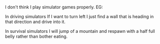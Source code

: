 I don't think I play simulator games properly. EG:

In driving simulators If I want to turn left I just find a wall that is heading in that direction and drive into it.

In survival simulators I will jump of a mountain and respawn with a half full belly rather than bother eating.